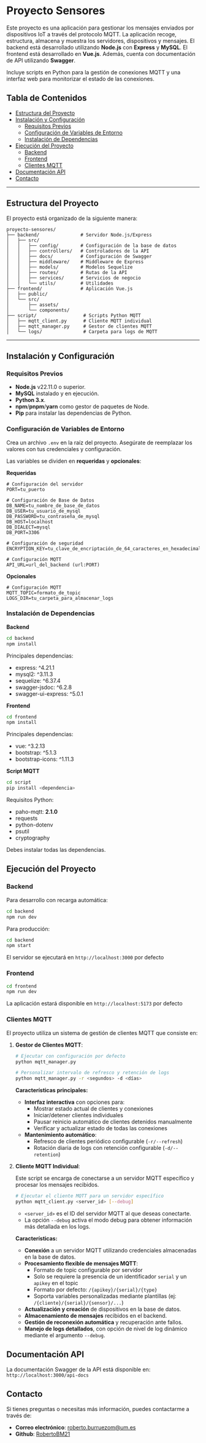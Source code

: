 # Proyecto Sensores

Este proyecto es una aplicación para gestionar los mensajes enviados por dispositivos IoT a través del protocolo MQTT. La aplicación recoge, estructura, almacena y muestra los servidores, dispositivos y mensajes. El backend está desarrollado utilizando **Node.js** con **Express** y **MySQL**. El frontend está desarrollado en **Vue.js**. Además, cuenta con documentación de API utilizando **Swagger**.

Incluye scripts en Python para la gestión de conexiones MQTT y una interfaz web para monitorizar el estado de las conexiones.

## Tabla de Contenidos

- [Estructura del Proyecto](#estructura-del-proyecto)
- [Instalación y Configuración](#instalación-y-configuración)
  - [Requisitos Previos](#requisitos-previos)
  - [Configuración de Variables de Entorno](#configuración-de-variables-de-entorno)
  - [Instalación de Dependencias](#instalación-de-dependencias)
- [Ejecución del Proyecto](#ejecución-del-proyecto)
  - [Backend](#backend)
  - [Frontend](#frontend)
  - [Clientes MQTT](#clientes-mqtt)
- [Documentación API](#documentación-api)
- [Contacto](#contacto)

---

## Estructura del Proyecto

El proyecto está organizado de la siguiente manera:

```
proyecto-sensores/
├── backend/               # Servidor Node.js/Express
│   ├── src/
│   │   ├── config/        # Configuración de la base de datos
│   │   ├── controllers/   # Controladores de la API
│   │   ├── docs/          # Configuración de Swagger
│   │   ├── middleware/    # Middleware de Express
│   │   ├── models/        # Modelos Sequelize
│   │   ├── routes/        # Rutas de la API
│   │   ├── services/      # Servicios de negocio
│   │   └── utils/         # Utilidades
├── frontend/              # Aplicación Vue.js
│   ├── public/
│   └── src/
│       ├── assets/
│       └── components/
├── script/                 # Scripts Python MQTT
│   ├── mqtt_client.py      # Cliente MQTT individual
│   ├── mqtt_manager.py     # Gestor de clientes MQTT
│   └── logs/               # Carpeta para logs de MQTT
```

---

## Instalación y Configuración

### Requisitos Previos

- **Node.js** v22.11.0 o superior.
- **MySQL** instalado y en ejecución.
- **Python 3.x**.
- **npm**/**pnpm**/**yarn** como gestor de paquetes de Node.
- **Pip** para instalar las dependencias de Python.

### Configuración de Variables de Entorno

Crea un archivo `.env` en la raíz del proyecto. Asegúrate de reemplazar los valores con tus credenciales y configuración.

Las variables se dividen en **requeridas** y **opcionales**:

**Requeridas**

```env
# Configuración del servidor
PORT=tu_puerto

# Configuración de Base de Datos
DB_NAME=tu_nombre_de_base_de_datos
DB_USER=tu_usuario_de_mysql
DB_PASSWORD=tu_contraseña_de_mysql
DB_HOST=localhost
DB_DIALECT=mysql
DB_PORT=3306

# Configuración de seguridad
ENCRYPTION_KEY=tu_clave_de_encriptación_de_64_caracteres_en_hexadecimal

# Configuración MQTT
API_URL=url_del_backend (url:PORT)
```

**Opcionales**

```env
# Configuración MQTT
MQTT_TOPIC=formato_de_topic
LOGS_DIR=tu_carpeta_para_almacenar_logs
```

### Instalación de Dependencias

**Backend**

```bash
cd backend
npm install
```

Principales dependencias:

- express: ^4.21.1
- mysql2: ^3.11.3
- sequelize: ^6.37.4
- swagger-jsdoc: ^6.2.8
- swagger-ui-express: ^5.0.1

**Frontend**

```bash
cd frontend
npm install
```

Principales dependencias:

- vue: ^3.2.13
- bootstrap: ^5.1.3
- bootstrap-icons: ^1.11.3

**Script MQTT**

```bash
cd script
pip install <dependencia>
```

Requisitos Python:

- paho-mqtt: **2.1.0**
- requests
- python-dotenv
- psutil
- cryptography

Debes instalar todas las dependencias.

## Ejecución del Proyecto

### Backend

Para desarrollo con recarga automática:

```bash
cd backend
npm run dev
```

Para producción:

```bash
cd backend
npm start
```

El servidor se ejecutará en `http://localhost:3000` por defecto

### Frontend

```bash
cd frontend
npm run dev
```

La aplicación estará disponible en `http://localhost:5173` por defecto

### Clientes MQTT

El proyecto utiliza un sistema de gestión de clientes MQTT que consiste en:

1. **Gestor de Clientes MQTT**:

   ```bash
   # Ejecutar con configuración por defecto
   python mqtt_manager.py

   # Personalizar intervalo de refresco y retención de logs
   python mqtt_manager.py -r <segundos> -d <días>
   ```

   **Características principales:**

   - **Interfaz interactiva** con opciones para:
     - Mostrar estado actual de clientes y conexiones
     - Iniciar/detener clientes individuales
     - Pausar reinicio automático de clientes detenidos manualmente
     - Verificar y actualizar estado de todas las conexiones
   - **Mantenimiento automático**:
     - Refresco de clientes periódico configurable (`-r/--refresh`)
     - Rotación diaria de logs con retención configurable (`-d/--retention`)

2. **Cliente MQTT Individual**:

   Este script se encarga de conectarse a un servidor MQTT específico y procesar los mensajes recibidos.

   ```bash
   # Ejecutar el cliente MQTT para un servidor específico
   python mqtt_client.py <server_id> [--debug]
   ```

   - `<server_id>` es el ID del servidor MQTT al que deseas conectarte.
   - La opción `--debug` activa el modo debug para obtener información más detallada en los logs.

   **Características:**

   - **Conexión** a un servidor MQTT utilizando credenciales almacenadas en la base de datos.
   - **Procesamiento flexible de mensajes MQTT**:
     - Formato de topic configurable por servidor
     - Solo se requiere la presencia de un identificador `serial` y un `apikey` en el topic
     - Formato por defecto: `/{apikey}/{serial}/{type}`
     - Soporta variables personalizadas mediante plantillas (ej: `/{cliente}/{serial}/{sensor}/...`)
   - **Actualización y creación** de dispositivos en la base de datos.
   - **Almacenamiento de mensajes** recibidos en el backend.
   - **Gestión de reconexión automática** y recuperación ante fallos.
   - **Manejo de logs detallados**, con opción de nivel de log dinámico mediante el argumento `--debug`.

## Documentación API

La documentación Swagger de la API está disponible en:
`http://localhost:3000/api-docs`

## Contacto

Si tienes preguntas o necesitas más información, puedes contactarme a través de:

- **Correo electrónico**: roberto.burruezom@um.es
- **Github**: [RobertoBM21](https://github.com/RobertoBM21)
